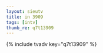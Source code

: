 ```yaml
--- 
layout: sieutv
title: in 3909
tags: [intv]
thumb_re: q7t13909
---
```

{% include tvadv key="q7t13909" %} 
